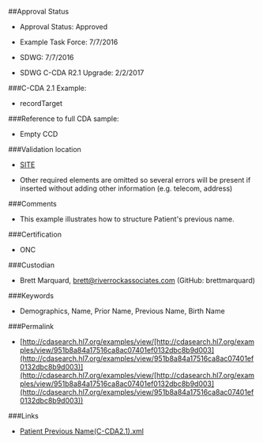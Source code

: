 ##Approval Status 

* Approval Status: Approved
* Example Task Force: 7/7/2016
* SDWG: 7/7/2016
* SDWG C-CDA R2.1 Upgrade: 2/2/2017

###C-CDA 2.1 Example: 
 

* recordTarget

###Reference to full CDA sample:
* Empty CCD



###Validation location

* [SITE](https://sitenv.org/c-cda-validator)


* Other required elements are omitted so several errors will be present if inserted without adding other information (e.g. telecom, address)

###Comments

* This example illustrates how to structure Patient's previous name. 

###Certification
* ONC

###Custodian

* Brett Marquard, brett@riverrockassociates.com (GitHub: brettmarquard)

###Keywords

* Demographics, Name, Prior Name, Previous Name, Birth Name

###Permalink 

* [http://cdasearch.hl7.org/examples/view/[http://cdasearch.hl7.org/examples/view/951b8a84a17516ca8ac07401ef0132dbc8b9d003](http://cdasearch.hl7.org/examples/view/951b8a84a17516ca8ac07401ef0132dbc8b9d003)](http://cdasearch.hl7.org/examples/view/[http://cdasearch.hl7.org/examples/view/951b8a84a17516ca8ac07401ef0132dbc8b9d003](http://cdasearch.hl7.org/examples/view/951b8a84a17516ca8ac07401ef0132dbc8b9d003))

###Links 

* [Patient Previous Name(C-CDA2.1).xml](https://github.com/HL7/C-CDA-Examples/tree/master/Header/Patient%20Previous%20Name/Patient%20Previous%20Name%28C-CDA2.1%29.xml)
